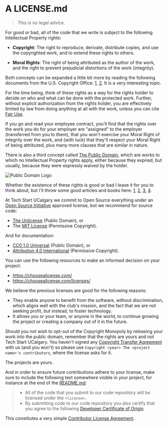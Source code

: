 # A LICENSE.md

> This is no legal advice.

For good or bad,
all of the code that we write
is subject to the following Intellectual Property rights:

- **Copyright**: The right to reproduce,
  derivate,
  distribute copies, and use the copyrighted work,
  and to extend these rights to others.

- **Moral Rights**:
  The right of being attributed as the author of the work,
  and the right to prevent prejudicial distortions of the work (integrity).

Both concepts can be expanded a little bit more
by reading the following documents
from the U.S. Copyright Office:
[1](https://www.copyright.gov/what-is-copyright/),
[2](https://www.copyright.gov/policy/moralrights/).
It is a very interesting topic.

For the time being,
think of these rights
as a way for the rights holder
to decide on who and what can be done with the protected work.
Further, without explicit authorization from the rights holder,
you are effectively limited by law from doing anything at all with the work,
unless you can cite [Fair Use](https://www.copyright.gov/fair-use/).

If you go and read your employee contract,
you'll find that the rights over the work you do for your employer
are "assigned" to the employer
(transferred from you to them),
that you won't exercise your Moral Right of integrity over the work,
and (with luck)
that they'll respect your Moral Right of being attributed,
plus many more clauses that are similar in nature.

There is also a third concept called
[The Public Domain](https://en.wikipedia.org/wiki/Public_domain),
which are works to which no Intellectual Property rights apply,
either because they expired,
but usually, because they were expressly waived by the holder.

![Public Domain Logo](https://upload.wikimedia.org/wikipedia/commons/thumb/8/84/Public_Domain_Mark_button.svg/132px-Public_Domain_Mark_button.svg.png)

Whether the existence of these rights is good or bad
I leave it for you to think about,
but I'll throw some good articles and books here:
[1](https://tom.preston-werner.com/2011/11/22/open-source-everything.html),
[2](https://stpeter.im/writings/essays/publicdomain.html),
[3](https://www.fsf.org/about/what-is-free-software),
[4](https://archive.org/details/boundbylawtalesf006aoki/mode/2up).

At Tech Start UCalgary we commit to Open Source everything
under an [Open Source Initiative](https://opensource.org/osd) approved license,
but we recommend for source code:

- [The Unlicense](https://unlicense.org/) (Public Domain), or
- The [MIT License](https://mit-license.org/) (Permissive Copyright).

And for documentation:

- [CC0 1.0 Universal](https://creativecommons.org/publicdomain/zero/1.0/) (Public Domain), or
- [Attribution 4.0 International](https://creativecommons.org/licenses/by/4.0/) (Permissive Copyright).

You can use the following resources to make an informed decision on your project:

- <https://choosealicense.com/>
- <https://choosealicense.com/licenses/>

We believe the previous licenses are good for the following reasons:

- They enable anyone to benefit from the software,
  without discrimination,
  which aligns well with the club's mission,
  and the fact that we are not seeking profit,
  but instead, to foster technology.
- It allows you
  or your team,
  or anyone in the world,
  to continue growing the project
  or creating a company out of it in the future.

Should you not wish to opt-out of the Copyright Monopoly
by releasing your work into the public domain,
remember that the rights are yours and not Tech Start UCalgary.
You haven't signed any [Copyright Transfer Agreement](https://en.wikipedia.org/wiki/Copyright_transfer_agreement)
with us (and you won't)
so please use `Copyright <year> The <project name>'s contributors`,
where the license asks for it.

The projects are yours.

And in order to ensure future contributions adhere to your license,
make sure to include the following text
somewhere visible in your project, for instance at the end of the [README.md](../readme):

> - All of the code that you submit to our code repository will be licensed under the `<license>`.
> - By submitting code to our code repository
>   you also certify that you agree
>   to the following [Developer Certificate of Origin](https://developercertificate.org/).

This constitutes a very simple
[Contributor License Agreement](https://en.wikipedia.org/wiki/Contributor_License_Agreement).
